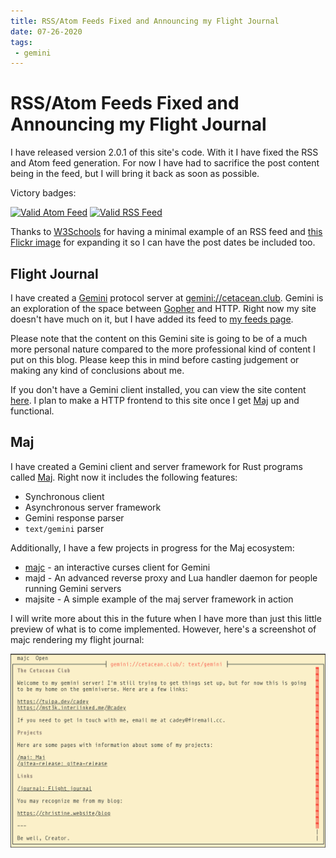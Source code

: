 ```yaml
---
title: RSS/Atom Feeds Fixed and Announcing my Flight Journal
date: 07-26-2020
tags:
 - gemini
---
```


# RSS/Atom Feeds Fixed and Announcing my Flight Journal

I have released version 2.0.1 of this site's code. With it I have fixed the RSS
and Atom feed generation. For now I have had to sacrifice the post content being
in the feed, but I will bring it back as soon as possible.

Victory badges:

[![Valid Atom
Feed](https://validator.w3.org/feed/images/valid-atom.png)](/blog.atom)
[![Valid RSS
Feed](https://validator.w3.org/feed/images/valid-rss-rogers.png)](/blog.rss)

Thanks to [W3Schools](https://www.w3schools.com/XML/xml_rss.asp) for having a
minimal example of an RSS feed and [this Flickr
image](https://www.flickr.com/photos/sepblog/3652359502/) for expanding it so I
can have the post dates be included too.

## Flight Journal

I have created a [Gemini](https://gemini.circumlunar.space) protocol server at
[gemini://cetacean.club](gemini://cetacean.club). Gemini is an exploration of
the space between [Gopher](https://en.wikipedia.org/wiki/Gopher_%28protocol%29)
and HTTP. Right now my site doesn't have much on it, but I have added its feed
to [my feeds page](/feeds). 

Please note that the content on this Gemini site is going to be of a much more
personal nature compared to the more professional kind of content I put on this
blog. Please keep this in mind before casting judgement or making any kind of
conclusions about me.

If you don't have a Gemini client installed, you can view the site content
[here](https://portal.mozz.us/gemini/cetacean.club/). I plan to make a HTTP
frontend to this site once I get [Maj](https://tulpa.dev/cadey/maj) up and
functional.

## Maj

I have created a Gemini client and server framework for Rust programs called
[Maj](https://tulpa.dev/cadey/maj). Right now it includes the following
features:

- Synchronous client
- Asynchronous server framework
- Gemini response parser
- `text/gemini` parser

Additionally, I have a few projects in progress for the Maj ecosystem:

- [majc](https://portal.mozz.us/gemini/cetacean.club/maj/majc.gmi) - an
  interactive curses client for Gemini
- majd - An advanced reverse proxy and Lua handler daemon for people running
  Gemini servers
- majsite - A simple example of the maj server framework in action

I will write more about this in the future when I have more than just this
little preview of what is to come implemented. However, here's a screenshot of
majc rendering my flight journal:

![majc preview image rendering cetacean.club](/static/img/majc_preview.png)
